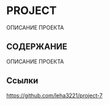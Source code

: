 # PROJECT
ОПИСАНИЕ ПРОЕКТА 

## СОДЕРЖАНИЕ 
ОПИСАНИЕ ПРОЕКТА 

## Ссылки
https://github.com/leha3221/project-7